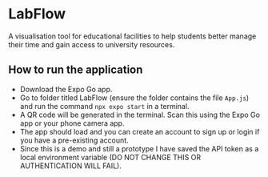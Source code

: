 # LabFlow
A visualisation tool for educational facilities to help students better manage their time and gain access to university resources.

## How to run the application
- Download the Expo Go app.
- Go to folder titled LabFlow (ensure the folder contains the file `App.js`) and run the command `npx expo start` in a terminal.
- A QR code will be generated in the terminal. Scan this using the Expo Go app or your phone camera app.
- The app should load and you can create an account to sign up or login if you have a pre-existing account.
- Since this is a demo and still a prototype I have saved the API token as a local environment variable (DO NOT CHANGE THIS OR AUTHENTICATION WILL FAIL).